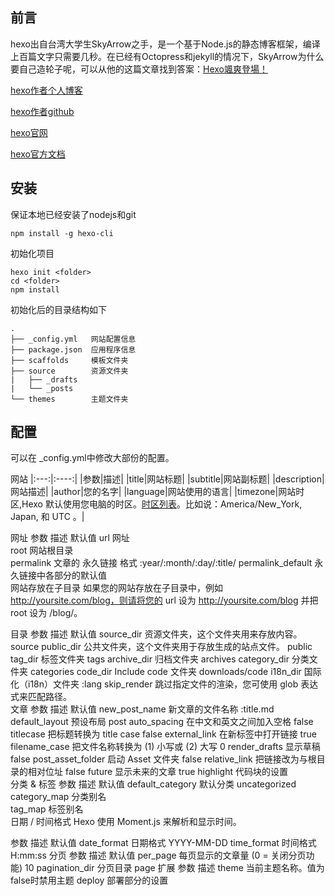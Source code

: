 前言
----

hexo出自台湾大学生SkyArrow之手，是一个基于Node.js的静态博客框架，编译上百篇文字只需要几秒。在已经有Octopress和jekyll的情况下，SkyArrow为什么要自己造轮子呢，可以从他的这篇文章找到答案：[Hexo颯爽登場！](https://zespia.tw/blog/2012/10/11/hexo-debut/)

[hexo作者个人博客](https://zespia.tw/)

[hexo作者github](https://github.com/tommy351)

[hexo官网](https://hexo.io/zh-cn/)

[hexo官方文档](https://hexo.io/zh-cn/docs/)


安装
-----

保证本地已经安装了nodejs和git
```
npm install -g hexo-cli
```
初始化项目
```
hexo init <folder>
cd <folder>
npm install
```
初始化后的目录结构如下
```
.
├── _config.yml   网站配置信息
├── package.json  应用程序信息
├── scaffolds     模板文件夹
├── source        资源文件夹
|   ├── _drafts
|   └── _posts
└── themes        主题文件夹
```

配置
----

可以在 _config.yml中修改大部份的配置。

网站
|:---:|:----:|
|参数|描述|
|title|网站标题|
|subtitle|网站副标题|
|description|网站描述|
|author|您的名字|
|language|网站使用的语言|
|timezone|网站时区,Hexo 默认使用您电脑的时区。[时区列表](https://en.wikipedia.org/wiki/List_of_tz_database_time_zones)。比如说：America/New_York, Japan, 和 UTC 。|

网址
参数	描述	默认值
url	网址	
root	网站根目录	
permalink	文章的 永久链接 格式	:year/:month/:day/:title/
permalink_default	永久链接中各部分的默认值	
网站存放在子目录
如果您的网站存放在子目录中，例如 http://yoursite.com/blog，则请将您的 url 设为 http://yoursite.com/blog 并把 root 设为 /blog/。

目录
参数	描述	默认值
source_dir	资源文件夹，这个文件夹用来存放内容。	source
public_dir	公共文件夹，这个文件夹用于存放生成的站点文件。	public
tag_dir	标签文件夹	tags
archive_dir	归档文件夹	archives
category_dir	分类文件夹	categories
code_dir	Include code 文件夹	downloads/code
i18n_dir	国际化（i18n）文件夹	:lang
skip_render	跳过指定文件的渲染，您可使用 glob 表达式来匹配路径。	
文章
参数	描述	默认值
new_post_name	新文章的文件名称	:title.md
default_layout	预设布局	post
auto_spacing	在中文和英文之间加入空格	false
titlecase	把标题转换为 title case	false
external_link	在新标签中打开链接	true
filename_case	把文件名称转换为 (1) 小写或 (2) 大写	0
render_drafts	显示草稿	false
post_asset_folder	启动 Asset 文件夹	false
relative_link	把链接改为与根目录的相对位址	false
future	显示未来的文章	true
highlight	代码块的设置	
分类 & 标签
参数	描述	默认值
default_category	默认分类	uncategorized
category_map	分类别名	
tag_map	标签别名	
日期 / 时间格式
Hexo 使用 Moment.js 来解析和显示时间。

参数	描述	默认值
date_format	日期格式	YYYY-MM-DD
time_format	时间格式	H:mm:ss
分页
参数	描述	默认值
per_page	每页显示的文章量 (0 = 关闭分页功能)	10
pagination_dir	分页目录	page
扩展
参数	描述
theme	当前主题名称。值为false时禁用主题
deploy	部署部分的设置
